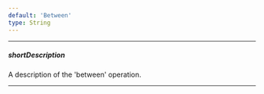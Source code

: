 ```yaml
---
default: 'Between'
type: String
---
```

---
##### shortDescription
A description of the 'between' operation.

---
